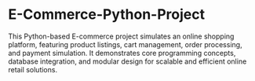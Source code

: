 # E-Commerce-Python-Project
This Python-based E-commerce project simulates an online shopping platform, featuring product listings, cart management, order processing, and payment simulation. It demonstrates core programming concepts, database integration, and modular design for scalable and efficient online retail solutions.
